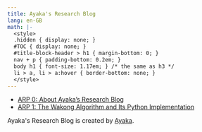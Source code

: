 ```yaml
---
title: Ayaka's Research Blog
lang: en-GB
math: |-
  <style>
  .hidden { display: none; }
  #TOC { display: none; }
  #title-block-header > h1 { margin-bottom: 0; }
  nav + p { padding-bottom: 0.2em; }
  body h1 { font-size: 1.17em; } /* the same as h3 */
  li > a, li > a:hover { border-bottom: none; }
  </style>
---
```


- [ARP 0: About Ayaka’s Research Blog](0/)
- [ARP 1: The Wakong Algorithm and Its Python Implementation](1/)

Ayaka's Research Blog is created by [Ayaka](https://github.com/ayaka14732).
